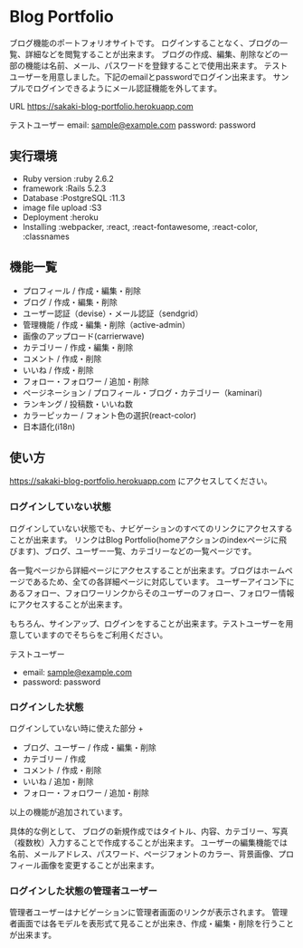 # Blog Portfolio

ブログ機能のポートフォリオサイトです。
ログインすることなく、ブログの一覧、詳細などを閲覧することが出来ます。
ブログの作成、編集、削除などの一部の機能は名前、メール、パスワードを登録することで使用出来ます。
テストユーザーを用意しました。下記のemailとpasswordでログイン出来ます。
サンプルでログインできるようにメール認証機能を外してます。

URL
https://sakaki-blog-portfolio.herokuapp.com

テストユーザー
email: sample@example.com
password: password


## 実行環境
- Ruby version :ruby 2.6.2
- framework :Rails 5.2.3
- Database :PostgreSQL :11.3
- image file upload :S3
- Deployment :heroku
- Installing :webpacker, :react, :react-fontawesome, :react-color, :classnames

## 機能一覧
- プロフィール / 作成・編集・削除
- ブログ / 作成・編集・削除
- ユーザー認証（devise）・メール認証（sendgrid）
- 管理機能 / 作成・編集・削除（active-admin）
- 画像のアップロード(carrierwave)
- カテゴリー / 作成・編集・削除
- コメント / 作成・削除
- いいね / 作成・削除
- フォロー・フォロワー / 追加・削除
- ページネーション / プロフィール・ブログ・カテゴリー（kaminari)
- ランキング / 投稿数・いいね数
- カラーピッカー / フォント色の選択(react-color)
- 日本語化(i18n)

## 使い方
https://sakaki-blog-portfolio.herokuapp.com
にアクセスしてください。

### ログインしていない状態
ログインしていない状態でも、ナビゲーションのすべてのリンクにアクセスすることが出来ます。
リンクはBlog Portfolio(homeアクションのindexページに飛びます)、ブログ、ユーザー一覧、カテゴリーなどの一覧ページです。

各一覧ページから詳細ページにアクセスすることが出来ます。ブログはホームページであるため、全ての各詳細ページに対応しています。
ユーザーアイコン下にあるフォロー、フォロワーリンクからそのユーザーのフォロー、フォロワー情報にアクセスすることが出来ます。

もちろん、サインアップ、ログインをすることが出来ます。テストユーザーを用意していますのでそちらをご利用ください。

テストユーザー
- email: sample@example.com
- password: password

### ログインした状態
ログインしていない時に使えた部分 +

- ブログ、ユーザー / 作成・編集・削除
- カテゴリー / 作成
- コメント / 作成・削除
- いいね / 追加・削除
- フォロー・フォロワー / 追加・削除

以上の機能が追加されています。

具体的な例として、
ブログの新規作成ではタイトル、内容、カテゴリー、写真（複数枚）入力することで作成することが出来ます。
ユーザーの編集機能では名前、メールアドレス、パスワード、ページフォントのカラー、背景画像、プロフィール画像を変更することが出来ます。

### ログインした状態の管理者ユーザー
管理者ユーザーはナビゲーションに管理者画面のリンクが表示されます。
管理者画面では各モデルを表形式て見ることが出来き、作成・編集・削除を行うことが出来ます。



